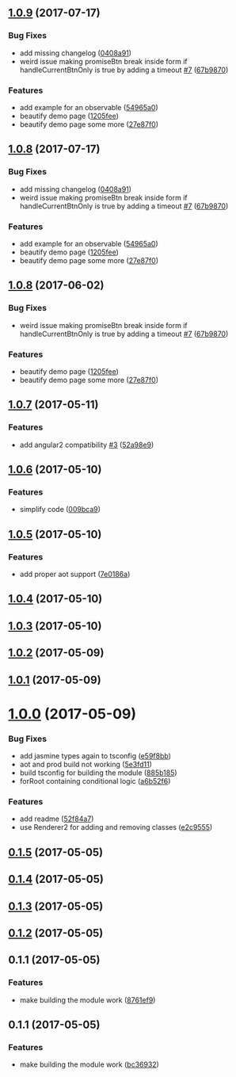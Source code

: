 <a name="1.0.9"></a>
## [1.0.9](https://github.com/johannesjo/angular2-promise-buttons/compare/v1.0.7...v1.0.9) (2017-07-17)


### Bug Fixes

* add missing changelog ([0408a91](https://github.com/johannesjo/angular2-promise-buttons/commit/0408a91))
* weird issue making promiseBtn break inside form if handleCurrentBtnOnly is true by adding a timeout [#7](https://github.com/johannesjo/angular2-promise-buttons/issues/7) ([67b9870](https://github.com/johannesjo/angular2-promise-buttons/commit/67b9870))


### Features

* add example for an observable ([54965a0](https://github.com/johannesjo/angular2-promise-buttons/commit/54965a0))
* beautify demo page ([1205fee](https://github.com/johannesjo/angular2-promise-buttons/commit/1205fee))
* beautify demo page some more ([27e87f0](https://github.com/johannesjo/angular2-promise-buttons/commit/27e87f0))



<a name="1.0.8"></a>
## [1.0.8](https://github.com/johannesjo/angular2-promise-buttons/compare/v1.0.7...v1.0.8) (2017-07-17)


### Bug Fixes

* add missing changelog ([0408a91](https://github.com/johannesjo/angular2-promise-buttons/commit/0408a91))
* weird issue making promiseBtn break inside form if handleCurrentBtnOnly is true by adding a timeout [#7](https://github.com/johannesjo/angular2-promise-buttons/issues/7) ([67b9870](https://github.com/johannesjo/angular2-promise-buttons/commit/67b9870))


### Features

* add example for an observable ([54965a0](https://github.com/johannesjo/angular2-promise-buttons/commit/54965a0))
* beautify demo page ([1205fee](https://github.com/johannesjo/angular2-promise-buttons/commit/1205fee))
* beautify demo page some more ([27e87f0](https://github.com/johannesjo/angular2-promise-buttons/commit/27e87f0))



<a name="1.0.8"></a>
## [1.0.8](https://github.com/johannesjo/angular2-promise-buttons/compare/v1.0.7...v1.0.8) (2017-06-02)


### Bug Fixes

* weird issue making promiseBtn break inside form if handleCurrentBtnOnly is true by adding a timeout [#7](https://github.com/johannesjo/angular2-promise-buttons/issues/7) ([67b9870](https://github.com/johannesjo/angular2-promise-buttons/commit/67b9870))


### Features

* beautify demo page ([1205fee](https://github.com/johannesjo/angular2-promise-buttons/commit/1205fee))
* beautify demo page some more ([27e87f0](https://github.com/johannesjo/angular2-promise-buttons/commit/27e87f0))



<a name="1.0.7"></a>
## [1.0.7](https://github.com/johannesjo/angular2-promise-buttons/compare/v1.0.6...v1.0.7) (2017-05-11)


### Features

* add angular2 compatibility [#3](https://github.com/johannesjo/angular2-promise-buttons/issues/3) ([52a98e9](https://github.com/johannesjo/angular2-promise-buttons/commit/52a98e9))



<a name="1.0.6"></a>
## [1.0.6](https://github.com/johannesjo/angular2-promise-buttons/compare/v1.0.5...v1.0.6) (2017-05-10)


### Features

* simplify code ([009bca9](https://github.com/johannesjo/angular2-promise-buttons/commit/009bca9))



<a name="1.0.5"></a>
## [1.0.5](https://github.com/johannesjo/angular2-promise-buttons/compare/v1.0.4...v1.0.5) (2017-05-10)


### Features

* add proper aot support ([7e0186a](https://github.com/johannesjo/angular2-promise-buttons/commit/7e0186a))



<a name="1.0.4"></a>
## [1.0.4](https://github.com/johannesjo/angular2-promise-buttons/compare/v1.0.3...v1.0.4) (2017-05-10)



<a name="1.0.3"></a>
## [1.0.3](https://github.com/johannesjo/angular2-promise-buttons/compare/v1.0.2...v1.0.3) (2017-05-10)



<a name="1.0.2"></a>
## [1.0.2](https://github.com/johannesjo/angular2-promise-buttons/compare/v1.0.1...v1.0.2) (2017-05-09)



<a name="1.0.1"></a>
## [1.0.1](https://github.com/johannesjo/angular2-promise-buttons/compare/v1.0.0...v1.0.1) (2017-05-09)



<a name="1.0.0"></a>
# [1.0.0](https://github.com/johannesjo/angular2-promise-buttons/compare/v0.1.5...v1.0.0) (2017-05-09)


### Bug Fixes

* add jasmine types again to tsconfig ([e59f8bb](https://github.com/johannesjo/angular2-promise-buttons/commit/e59f8bb))
* aot and prod build not working ([5e3fd11](https://github.com/johannesjo/angular2-promise-buttons/commit/5e3fd11))
* build tsconfig for building the module ([885b185](https://github.com/johannesjo/angular2-promise-buttons/commit/885b185))
* forRoot containing conditional logic ([a6b52f6](https://github.com/johannesjo/angular2-promise-buttons/commit/a6b52f6))


### Features

* add readme ([52f84a7](https://github.com/johannesjo/angular2-promise-buttons/commit/52f84a7))
* use Renderer2 for adding and removing classes ([e2c9555](https://github.com/johannesjo/angular2-promise-buttons/commit/e2c9555))



<a name="0.1.5"></a>
## [0.1.5](https://github.com/johannesjo/angular2-promise-buttons/compare/v0.1.4...v0.1.5) (2017-05-05)



<a name="0.1.4"></a>
## [0.1.4](https://github.com/johannesjo/angular2-promise-buttons/compare/v0.1.3...v0.1.4) (2017-05-05)



<a name="0.1.3"></a>
## [0.1.3](https://github.com/johannesjo/angular2-promise-buttons/compare/v0.1.2...v0.1.3) (2017-05-05)



<a name="0.1.2"></a>
## [0.1.2](https://github.com/johannesjo/angular2-promise-buttons/compare/v0.1.1...v0.1.2) (2017-05-05)



<a name="0.1.1"></a>
## 0.1.1 (2017-05-05)


### Features

* make building the module work ([8761ef9](https://github.com/johannesjo/angular2-promise-buttons/commit/8761ef9))



<a name="0.1.1"></a>
## 0.1.1 (2017-05-05)


### Features

* make building the module work ([bc36932](https://github.com/johannesjo/angular2-promise-buttons/commit/bc36932))




